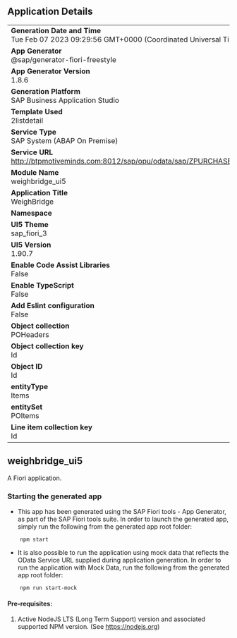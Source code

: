 ## Application Details
|               |
| ------------- |
|**Generation Date and Time**<br>Tue Feb 07 2023 09:29:56 GMT+0000 (Coordinated Universal Time)|
|**App Generator**<br>@sap/generator-fiori-freestyle|
|**App Generator Version**<br>1.8.6|
|**Generation Platform**<br>SAP Business Application Studio|
|**Template Used**<br>2listdetail|
|**Service Type**<br>SAP System (ABAP On Premise)|
|**Service URL**<br>http://btpmotiveminds.com:8012/sap/opu/odata/sap/ZPURCHASEITEMS_SRV
|**Module Name**<br>weighbridge_ui5|
|**Application Title**<br>WeighBridge|
|**Namespace**<br>|
|**UI5 Theme**<br>sap_fiori_3|
|**UI5 Version**<br>1.90.7|
|**Enable Code Assist Libraries**<br>False|
|**Enable TypeScript**<br>False|
|**Add Eslint configuration**<br>False|
|**Object collection**<br>POHeaders|
|**Object collection key**<br>Id|
|**Object ID**<br>Id|
|**entityType**<br>Items|
|**entitySet**<br>POItems|
|**Line item collection key**<br>Id|

## weighbridge_ui5

A Fiori application.

### Starting the generated app

-   This app has been generated using the SAP Fiori tools - App Generator, as part of the SAP Fiori tools suite.  In order to launch the generated app, simply run the following from the generated app root folder:

```
    npm start
```

- It is also possible to run the application using mock data that reflects the OData Service URL supplied during application generation.  In order to run the application with Mock Data, run the following from the generated app root folder:

```
    npm run start-mock
```

#### Pre-requisites:

1. Active NodeJS LTS (Long Term Support) version and associated supported NPM version.  (See https://nodejs.org)


